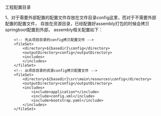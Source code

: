 工程配置目录

1、对于需要外部配置的配置文件存放在文件目录config这里，而对于不需要外部配置的配置文件，
存放在资源目录，已经配置好assembly打包的时候会拷贝springboot配置到外部，
assembly相关配置如下：
 <!-- 拷贝配置文件 -->
        <!-- 先从项目目录的config拷贝配置文件 -->
        <fileSet>
            <directory>${basedir}\config</directory>
            <outputDirectory>config</outputDirectory>
            <includes>
            </includes>
        </fileSet>
        <!-- 从项目目录的资源config拷贝配置文件 -->
        <fileSet>
            <directory>${basedir}\src\main\resources\config</directory>
            <outputDirectory>config</outputDirectory>
            <includes>
                <include>application*</include>
                <include>config.xml</include>
                <include>bootstrap.yaml</include>
            </includes>
        </fileSet>